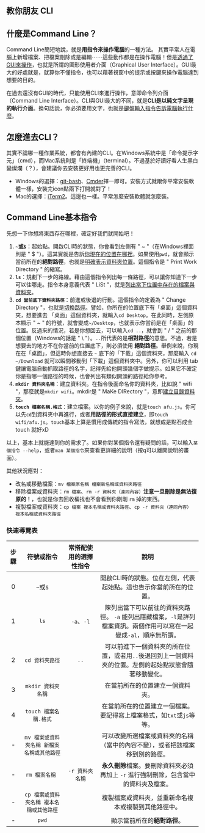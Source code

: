 ## 教你朋友 CLI

## 什麼是Command Line？

Command Line簡短地說，就是**用指令來操作電腦**的一種方法。 其實平常人在電腦上新增檔案、把檔案刪除或是編輯⋯⋯這些動作都是在操作電腦！但是<u>透過了GUI來操作</u>，也就是所謂的圖形使用者介面（Graphical User Interface）。GUI最大的好處就是，就算你不懂指令，也可以藉著視窗中的提示或按鍵來操作電腦達到想要的目的。

在過去還沒有GUI的時代，只能使用CLI來進行操作，意即命令列介面（Command Line Interface）。CLI與GUI最大的不同，就是**CLI是以純文字呈現的執行介面**。換句話說，你必須要用文字，也就是<u>鍵盤輸入指令告訴電腦執行什麼</u>。

## 怎麼進去CLI？

其實不論哪一種作業系統，都會有內建的CLI。在Windows系統中是「命令提示字元」（cmd），而Mac系統則是「終端機」（terminal）。不過基於好讀好看人生黑白變燦爛（？），會建議你去安裝更好用也更完善的CLI。

- Windows的選擇：[git-bash](https://gitforwindows.org/)、[Cmder](https://cmder.net/)擇一即可。安裝方式就跟你平常安裝軟體一樣，安裝完icon點兩下打開就對了！
- Mac的選擇：[iTerm2](https://iterm2.com/index.html)。這邊也一樣。平常怎麼安裝軟體就怎麼裝。

## Command Line基本指令

先想一下你想將東西存在哪裡，確定好我們就開始吧！

1. **`~`或`$`**：起始點。開啟CLI時的狀態，你會看到左側有 " ~ "（在Windows裡面則是 "  $ "）。這其實就是告訴<u>你現在的位置在哪裡</u>。如果使用`pwd`，就會顯示當前所在的**絕對路徑**，也就是<u>明確表示資料夾位置</u>。這個指令是 " Print Work Directory " 的縮寫。
2. **`ls`**：規劃下一步的路線。藉由這個指令列出每一條路徑，可以讓你知道下一步可以往哪走。指令本身意義代表 " LiSt "，就是<u>列出當下位置中存在的檔案與資料夾</u>。
3. **`cd 當前底下資料夾路徑`**：前進或後退的行動。這個指令的定義為 " Change Directory "，也就是<u>切換路徑</u>。譬如，你所在的位置底下有「桌面」這個資料夾，想要進去 「桌面」這個資料夾，就輸入`cd Desktop`。在此同時，左側原本顯示 " ~ " 的符號，就會變成`~/Desktop`，也就表示你當前是在「桌面」的位置。反過來的情況，若是你想回去，可以輸入`cd ..`，就會到 " / " 之前的那個位置（Windows的話是 " \ "）。`..`所代表的是**相對路徑**的意思。不過，若是想要去的地方不在你當前的位置底下，則必須使用 **絕對路徑**。舉例來說，你現在在「桌面」，但這時你想直接去 `~` 底下的「下載」這個資料夾，那麼輸入 `cd ~/Download` 就可以瞬間移動到「下載」這個資料夾中。另外，你可以利用 tab 鍵讓電腦自動抓取路徑的名字，記得先給他開頭幾個字做提示。如果它不確定你是指哪一個路徑的時候，也會列出有類似開頭的路徑給你參考。
4. **`mkdir 資料夾名稱`**：建立資料夾。在指令後面命名你的資料夾，比如說 " wifi "，那麼就是`mkdir wifi`。mkdir是 " MaKe DIRectory "，意即<u>建立目錄資料夾</u>。
5. **`touch 檔案名稱.格式`**：建立檔案。以你的例子來說，就是`touch afu.js`。你可以先`cd`到資料夾中再進行，或者**用路徑的形式直接建立**，即`touch wifi/afu.js`。`touch`基本上算是慣用成傳統的指令寫法，就想成是點石成金 touch 就好xD

以上，基本上就能達到你的需求了。如果你對某個指令還有疑問的話，可以輸入`某個指令 --help`，或者`man 某個指令`來查看更詳細的說明（按q可以離開說明的畫面）。

其他狀況應對：

- 改名或移動檔案：`mv 檔案原名稱 檔案新名稱或資料夾路徑`
- 移除檔案或資料夾：`rm 檔案`、`rm -r 資料夾（連同內容）`**注意一旦刪除是無法復原的！**，也就是你去回收桶找也不會看到你剛剛 `rm` 掉的東西。
- 複製檔案或資料夾：`cp 檔案 複本名稱或資料夾路徑`、`cp -r 資料夾（連同內容） 複本名稱或資料夾路徑`

### 快速導覽表

| 步驟 |                 符號或指令                 | 常搭配使用的選擇性指令 |                             說明                             |
| :--: | :----------------------------------------: | :--------------------: | :----------------------------------------------------------: |
|  0   |                  `~`或`$`                  |                        | 開啟CLI時的狀態。位在左側，代表起始點。這也告示你當前所在的位置。 |
|  1   |                    `ls`                    |       `-a`、`-l`       | 陳列出當下可以前往的資料夾路徑。 `-a` 能列出隱藏檔案，`-l`是詳列檔案資訊。兩個作用可以寫在一起變成`-al`，順序無所謂。 |
|  2   |              `cd 資料夾路徑`               |          `..`          | 可以前進下一個資料夾的所在位置，或者用`..`後退回到上一個資料夾的位置。左側的起始點狀態會隨著移動變化。 |
|  3   |             `mkdir 資料夾名稱`             |                        |               在當前所在的位置建立一個資料夾。               |
|  4   |           `touch 檔案名稱.格式`            |                        | 在當前所在的位置建立一個檔案。要記得寫上檔案格式，如`txt`或`js`等等。 |
|  -   | `mv 檔案或資料夾名稱 新檔案名稱或其他路徑` |                        | 可以改變所選檔案或資料夾的名稱（當中的內容不變），或者把該檔案移到別的路徑。 |
|  -   |               `rm 檔案名稱 `               |    `-r 資料夾名稱`     | **永久刪除**檔案。要刪除資料夾必須再加上 `-r` 進行強制刪除，包含當中的資料夾及檔案。 |
|  -   |  `cp 檔案或資料夾名稱 複本名稱或其他路徑`  |                        |     複製檔案或資料夾，並重新命名複本或複製到其他路徑中。     |
|  -   |                   `pwd`                    |                        |                 顯示當前所在的**絕對路徑**。                 |
